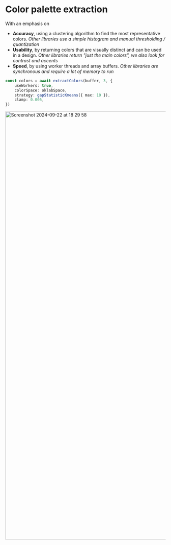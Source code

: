 # Color palette extraction

With an emphasis on 
- **Accuracy**, using a clustering algorithm to find the most representative colors.
  *Other libraries use a simple histogram and manual thresholding / quantization*
- **Usability**, by returning colors that are visually distinct and can be used in a design.
  *Other libraries return "just the main colors", we also look for contrast and accents*
- **Speed**, by using worker threads and array buffers.
  *Other libraries are synchronous and require a lot of memory to run*


```ts
const colors = await extractColors(buffer, 3, {
	useWorkers: true,
	colorSpace: oklabSpace,
	strategy: gapStatisticKmeans({ max: 10 }),
	clamp: 0.005,
})
```

<img width="1341" alt="Screenshot 2024-09-22 at 18 29 58" src="https://github.com/user-attachments/assets/95c2e64d-4046-4499-9b95-3b255377ffaf">

